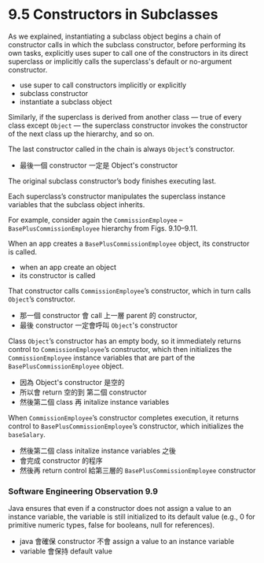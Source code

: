 # 9.5 Constructors in Subclasses
As we explained, instantiating a subclass object begins a chain of constructor calls in which
the subclass constructor, before performing its own tasks, explicitly uses super to call one of
the constructors in its direct superclass or implicitly calls the superclass's default or no-argument constructor. 

- use super to call constructors implicitly or explicitly
- subclass constructor
- instantiate a subclass object

Similarly, if the superclass is derived from another class — true of every
class except `Object` — the superclass constructor invokes the constructor of the next class up
the hierarchy, and so on. 



The last constructor called in the chain is always `Object`’s constructor. 

- 最後一個 constructor 一定是 Object's constructor

The original subclass constructor’s body finishes executing last. 



Each superclass’s constructor manipulates the superclass instance variables that the subclass object inherits. 



For
example, consider again the `CommissionEmployee` – `BasePlusCommissionEmployee` hierarchy from Figs. 9.10–9.11. 


When an app creates a `BasePlusCommissionEmployee` object, its
constructor is called. 

- when an app create an object
- its constructor is called

That constructor calls `CommissionEmployee`’s constructor, which in
turn calls `Object`’s constructor. 

- 那一個 constructor 會 call 上一層 parent 的 constructor,
- 最後 constructor 一定會呼叫 `Object`'s constructor


Class `Object`’s constructor has an empty body, so it immediately returns control to `CommissionEmployee`’s constructor, which then initializes the
`CommissionEmployee` instance variables that are part of the `BasePlusCommissionEmployee`
object. 

- 因為 Object's constructor 是空的
- 所以會 return 空的到 第二個 constructor
- 然後第二個 class 再 initalize instance variables

When `CommissionEmployee`’s constructor completes execution, it returns control to
`BasePlusCommissionEmployee`’s constructor, which initializes the `baseSalary`.

- 然後第二個 class  initalize instance variables 之後
- 會完成 constructor 的程序
- 然後再 return control 給第三層的 `BasePlusCommissionEmployee` constructor

### Software Engineering Observation 9.9
Java ensures that even if a constructor does not assign a value to an instance variable, the
variable is still initialized to its default value (e.g., 0 for primitive numeric types, false
for booleans, null for references).

- java 會確保 constructor 不會 assign a value to an instance variable
- variable 會保持 default value

